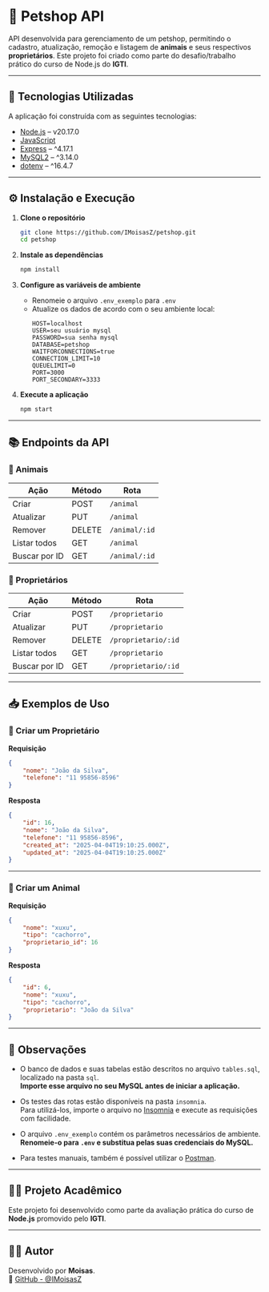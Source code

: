 <!-- @format -->

# 🐶 Petshop API

API desenvolvida para gerenciamento de um petshop, permitindo o cadastro, atualização, remoção e listagem de **animais** e seus respectivos **proprietários**. Este projeto foi criado como parte do desafio/trabalho prático do curso de Node.js do **IGTI**.

---

## 🚀 Tecnologias Utilizadas

A aplicação foi construída com as seguintes tecnologias:

- [Node.js](https://nodejs.org/) – v20.17.0
- [JavaScript](https://developer.mozilla.org/pt-BR/docs/Web/JavaScript)
- [Express](https://expressjs.com/) – ^4.17.1
- [MySQL2](https://github.com/sidorares/node-mysql2) – ^3.14.0
- [dotenv](https://github.com/motdotla/dotenv) – ^16.4.7

---

## ⚙️ Instalação e Execução

1. **Clone o repositório**

   ```bash
   git clone https://github.com/IMoisasZ/petshop.git
   cd petshop
   ```

2. **Instale as dependências**

   ```bash
   npm install
   ```

3. **Configure as variáveis de ambiente**

   - Renomeie o arquivo `.env_exemplo` para `.env`
   - Atualize os dados de acordo com o seu ambiente local:
     ```env
     HOST=localhost
     USER=seu usuário mysql
     PASSWORD=sua senha mysql
     DATABASE=petshop
     WAITFORCONNECTIONS=true
     CONNECTION_LIMIT=10
     QUEUELIMIT=0
     PORT=3000
     PORT_SECONDARY=3333
     ```

4. **Execute a aplicação**
   ```bash
   npm start
   ```

---

## 📚 Endpoints da API

### 🐾 Animais

| Ação          | Método | Rota          |
| ------------- | ------ | ------------- |
| Criar         | POST   | `/animal`     |
| Atualizar     | PUT    | `/animal`     |
| Remover       | DELETE | `/animal/:id` |
| Listar todos  | GET    | `/animal`     |
| Buscar por ID | GET    | `/animal/:id` |

### 👤 Proprietários

| Ação          | Método | Rota                |
| ------------- | ------ | ------------------- |
| Criar         | POST   | `/proprietario`     |
| Atualizar     | PUT    | `/proprietario`     |
| Remover       | DELETE | `/proprietario/:id` |
| Listar todos  | GET    | `/proprietario`     |
| Buscar por ID | GET    | `/proprietario/:id` |

---

## 📥 Exemplos de Uso

### 🔹 Criar um Proprietário

**Requisição**

```json
{
	"nome": "João da Silva",
	"telefone": "11 95856-8596"
}
```

**Resposta**

```json
{
	"id": 16,
	"nome": "João da Silva",
	"telefone": "11 95856-8596",
	"created_at": "2025-04-04T19:10:25.000Z",
	"updated_at": "2025-04-04T19:10:25.000Z"
}
```

---

### 🔹 Criar um Animal

**Requisição**

```json
{
	"nome": "xuxu",
	"tipo": "cachorro",
	"proprietario_id": 16
}
```

**Resposta**

```json
{
	"id": 6,
	"nome": "xuxu",
	"tipo": "cachorro",
	"proprietario": "João da Silva"
}
```

---

## 📌 Observações

- O banco de dados e suas tabelas estão descritos no arquivo `tables.sql`, localizado na pasta `sql`.  
  **Importe esse arquivo no seu MySQL antes de iniciar a aplicação.**
- Os testes das rotas estão disponíveis na pasta `insomnia`.  
  Para utilizá-los, importe o arquivo no [Insomnia](https://insomnia.rest/) e execute as requisições com facilidade.

- O arquivo `.env_exemplo` contém os parâmetros necessários de ambiente.  
  **Renomeie-o para `.env` e substitua pelas suas credenciais do MySQL.**

- Para testes manuais, também é possível utilizar o [Postman](https://www.postman.com/).

---

## 🧑‍🎓 Projeto Acadêmico

Este projeto foi desenvolvido como parte da avaliação prática do curso de **Node.js** promovido pelo **IGTI**.

---

## 👨‍💻 Autor

Desenvolvido por **Moisas**.  
🔗 [GitHub - @IMoisasZ](https://github.com/IMoisasZ)
